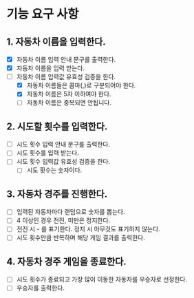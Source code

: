 # 기능 요구 사항

## 1. 자동차 이름을 입력한다.

- [x] 자동차 이름 입력 안내 문구를 출력한다.
- [x] 자동차 이름을 입력 받는다.
- [ ] 자동차 이름 입력값 유효성 검증을 한다.
  - [x] 자동차 이름들은 콤마(,)로 구분되어야 한다.
  - [x] 자동차 이름은 5자 이하여야 한다.
  - [ ] 자동차 이름은 중복되면 안됩니다.

## 2. 시도할 횟수를 입력한다.

- [ ] 시도 횟수 입력 안내 문구를 출력한다.
- [ ] 시도 횟수를 입력 받는다.
- [ ] 시도 횟수 입력값 유효성 검증을 한다.
  - [ ] 시도 횟수는 숫자이다.

## 3. 자동차 경주를 진행한다.

- [ ] 입력된 자동차마다 랜덤으로 숫자를 뽑는다.
- [ ] 4 이상인 경우 전진, 미만은 정지한다.
- [ ] 전진 시 - 를 표기한다. 정지 시 아무것도 표기하지 않는다.
- [ ] 시도 횟수만큼 반복하며 해당 게임 결과를 출력한다.

## 4. 자동차 경주 게임을 종료한다.

- [ ] 시도 횟수가 종료되고 가장 많이 이동한 자동차를 우승자로 선정한다.
- [ ] 우승자를 출력한다.
